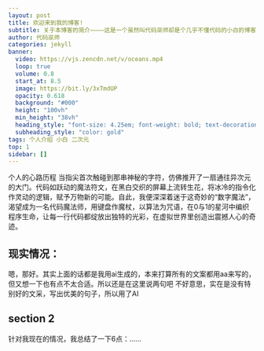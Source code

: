 ```yaml
---
layout: post
title: 欢迎来到我的博客!
subtitle: 关于本博客的简介————这是一个虽然叫代码巫师却是个几乎不懂代码的小白的博客.
author: 代码巫师
categories: jekyll
banner:
  video: https://vjs.zencdn.net/v/oceans.mp4
  loop: true
  volume: 0.8
  start_at: 8.5
  image: https://bit.ly/3xTmdUP
  opacity: 0.618
  background: "#000"
  height: "100vh"
  min_height: "38vh"
  heading_style: "font-size: 4.25em; font-weight: bold; text-decoration: underline"
  subheading_style: "color: gold"
tags: 个人介绍 小白 二次元
top: 1
sidebar: []
---
```


个人的心路历程
当指尖首次触碰到那串神秘的字符，仿佛推开了一扇通往异次元的大门。代码如跃动的魔法符文，在黑白交织的屏幕上流转生花，将冰冷的指令化作灵动的逻辑，赋予万物新的可能。自此，我便深深着迷于这奇妙的“数字魔法”，渴望成为一名代码魔法师，用键盘作魔杖，以算法为咒语，在0与1的星河中编织程序生命，让每一行代码都绽放出独特的光彩，在虚拟世界里创造出震撼人心的奇迹。

## 现实情况：
嗯，那好。其实上面的话都是我用ai生成的，本来打算所有的文案都用aa来写的，但又想一下也有点不太合适。所以还是在这里说两句吧
不好意思，实在是没有特别好的文采，写出优美的句子，所以用了AI

## section 2

针对我现在的情况，我总结了一下6点：……

